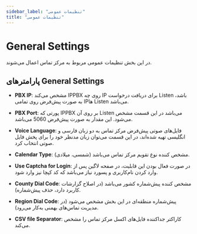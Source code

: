 ```yaml
---
sidebar_label: "تنظیمات عمومی"
title: "تنظیمات عمومی"
---
```




# General Settings

در این بخش تنظیمات عمومی مربوط به مرکز تماس اعمال می‌شوند.

## پارامترهای General Settings

- **PBX IP**: مشخص می‌کند IPPBX روی چه IP برای دریافت درخواست Listen باشد، به صورت پیش‌فرض روی تمامی IPها Listen می‌باشد.

- **PBX Port**: پورتی که IPPBX بر روی آن Listen می‌باشد در این قسمت مشخص می‌شود. این مقدار به صورت پیش‌فرض 5060 می‌باشد.

- **Voice Language**: فایل‌های صوتی پیش‌فرض مرکز تماس به دو زبان فارسی و انگلیسی تهیه شده‌اند، در این قسمت می‌توان زبان مدنظر خود را برای پخش فایل صوتی انتخاب کرد.

- **Calendar Type**: مشخص کننده نوع تقویم مرکز تماس می‌باشد (شمسی، میلادی).

- **Use Captcha for Login**: در صورت فعال بودن این قابلیت، در صفحه لاگین پس از وارد کردن نام‌کاربری و پسورد نیاز می‌باشد که کد کپچا نیز وارد شود.

- **County Dial Code**: مشخص کننده پیش‌شماره کشور می‌باشد (در اصلاح گزارشات کاربرد دارد، حذف پیش‌شماره).

- **Region Dial Code**: پیش‌شماره منطقه‌ای در این بخش مشخص می‌شود (در مدیریت تماس‌های بهمنی به‌کار می‌رود).

- **CSV file Separator**: کاراکتر جداکننده فایل‌های اکسل مرکز تماس را مشخص می‌کند.
